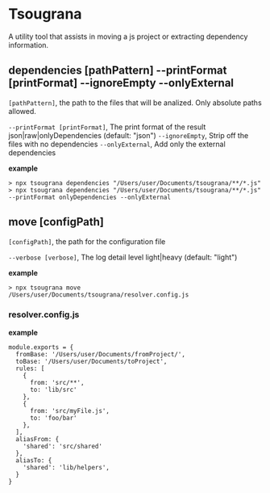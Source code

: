 # Tsougrana

A utility tool that assists in moving a js project or extracting dependency information.

## dependencies [pathPattern] --printFormat [printFormat] --ignoreEmpty --onlyExternal

`[pathPattern]`, the path to the files that will be analized. Only absolute paths allowed.

`--printFormat [printFormat]`, The print format of the result json|raw|onlyDependencies (default: "json")
`--ignoreEmpty`, Strip off the files with no dependencies
`--onlyExternal`, Add only the external dependencies

**example**

```
> npx tsougrana dependencies "/Users/user/Documents/tsougrana/**/*.js"
> npx tsougrana dependencies "/Users/user/Documents/tsougrana/**/*.js" --printFormat onlyDependencies --onlyExternal
```

## move [configPath]

`[configPath]`, the path for the configuration file

`--verbose [verbose]`, The log detail level light|heavy (default: "light")

**example**

```
> npx tsougrana move /Users/user/Documents/tsougrana/resolver.config.js
```

### resolver.config.js

**example**

```
module.exports = {
  fromBase: '/Users/user/Documents/fromProject/',
  toBase: '/Users/user/Documents/toProject',
  rules: [
    {
      from: 'src/**',
      to: 'lib/src'
    },
    {
      from: 'src/myFile.js',
      to: 'foo/bar'
    },
  ],
  aliasFrom: {
    'shared': 'src/shared'
  },
  aliasTo: {
    'shared': 'lib/helpers',
  }
}
```
